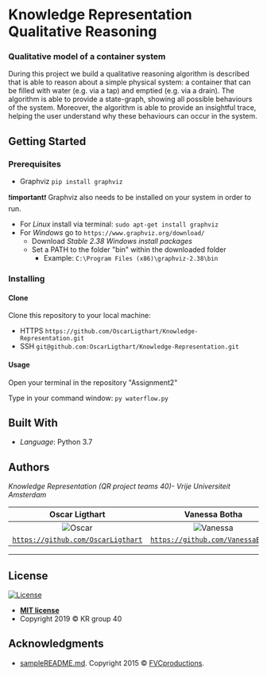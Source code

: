 #  Knowledge Representation Qualitative Reasoning 
### Qualitative model of a container system 
During this project we build a qualitative reasoning algorithm is described that is able to reason about a simple physical system: a container that can be filled with water (e.g. via a tap) and emptied (e.g. via a drain). The algorithm is able to provide a state-graph, showing all possible behaviours of the system. Moreover, the algorithm is able to provide an insightful trace, helping the user understand why these behaviours can occur in the system. 

## Getting Started
### Prerequisites

- Graphviz `pip install graphviz`

 :exclamation:**important**:exclamation: Graphviz also needs to be installed on your system in order to run. 
 * For *Linux* install via terminal: `sudo apt-get install graphviz`
 * For *Windows* go to  `https://www.graphviz.org/download/` 
	 * Download  *Stable 2.38 Windows install packages*
	 * Set a PATH to the folder "bin" within the downloaded folder
		 * Example: `C:\Program Files (x86)\graphviz-2.38\bin`

### Installing

#### Clone

Clone this repository to your local machine:
- HTTPS `https://github.com/OscarLigthart/Knowledge-Representation.git`
-  SSH `git@github.com:OscarLigthart/Knowledge-Representation.git`

#### Usage
Open your terminal in the repository "Assignment2"

Type in your command window: `py waterflow.py`

## Built With

* <i> Language</i>: Python 3.7

## Authors
*Knowledge Representation (QR project teams 40)-  Vrije Universiteit Amsterdam*

| **Oscar Ligthart** | **Vanessa Botha** | 
| :---: |:---:| 
| ![Oscar](https://avatars1.githubusercontent.com/u/23171320?s=400&v=4) | ![Vanessa](https://avatars0.githubusercontent.com/u/31652336?s=200&v=4)|
| <a href="https://github.com/OscarLigthart" target="_blank">`https://github.com/OscarLigthart`</a> | <a href="https://github.com/VanessaBotha" target="_blank">`https://github.com/VanessaBotha`</a> | 
---

## License

[![License](http://img.shields.io/:license-mit-blue.svg?style=flat-square)](http://badges.mit-license.org)
- **[MIT license](http://opensource.org/licenses/mit-license.php)**
- Copyright 2019 © KR group 40

## Acknowledgments
- <a href="https://gist.github.com/fvcproductions/1bfc2d4aecb01a834b46" target="_blank">sampleREADME.md</a>. Copyright 2015 © <a href="http://fvcproductions.com" target="_blank">FVCproductions</a>.

